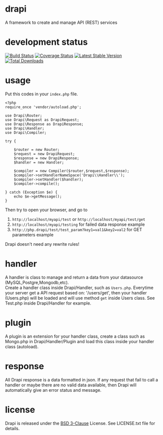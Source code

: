 drapi 
=====

A framework to create and manage API (REST) services

development status
==================

[![Build Status](https://travis-ci.org/hiraq/drapi.png?branch=dev)](https://travis-ci.org/hiraq/drapi)
[![Coverage Status](https://coveralls.io/repos/hiraq/drapi/badge.png)](https://coveralls.io/r/hiraq/drapi)
[![Latest Stable Version](https://poser.pugx.org/hiraq/drapi/v/stable.png)](https://packagist.org/packages/hiraq/drapi)
[![Total Downloads](https://poser.pugx.org/hiraq/drapi/downloads.png)](https://packagist.org/packages/hiraq/drapi)

usage
=====

Put this codes in your `index.php` file.

	<?php
	require_once 'vendor/autoload.php';

	use Drapi\Router;
	use Drapi\Request as DrapiRequest;
	use Drapi\Response as DrapiResponse;
	use Drapi\Handler;
	use Drapi\Compiler;

	try {

		$router = new Router;
		$request = new DrapiRequest;
		$response = new DrapiResponse;
		$handler = new Handler;

		$compiler = new Compiler($router,$request,$response);
		$compiler->setHandlerNameSpace('Drapi\\Handler\\');
		$compiler->setHandler($handler);
		$compiler->compile();

	} catch (Exception $e) {
		echo $e->getMessage();
	}

Then try to open your browser, and go to 

1. `http://localhost/myapi/test` or `http://localhost/myapi/test/get`
2. `http://localhost/myapi/testing` for failed data response example
3. `http://php.drapi/test/test_param?key1=val1&key2=val2` for GET parameters example

Drapi doesn't need any rewrite rules!

handler
======

A handler is class to manage and return a data from your datasource (MySQL,Postgre,Mongodb,etc).  
Create a handler class inside Drapi/Handler, such as `Users.php`.  Everytime your server get a 
API request based on: '/users/get', then your handler (Users.php) will be loaded and will use method `get`
inside Users class.  See Test.php inside Drapi/Handler for example.

plugin
======

A plugin is an extension for your handler class, create a class such as Mongo.php in Drapi/Handler/Plugin
and load this class inside your handler class (autoload).

response
========

All Drapi response is a data formatted in json.  If any request that fail to call a handler or maybe
there are no valid data available, then Drapi will automatically give an error status and message.

license
=======

Drapi is released under the [BSD 3-Clause](http://opensource.org/licenses/BSD-3-Clause) License.
See LICENSE.txt file for details.